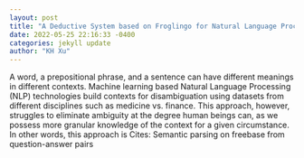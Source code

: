 ```yaml
--- 
layout: post 
title: "A Deductive System based on Froglingo for Natural Language Processing" 
date: 2022-05-25 22:16:33 -0400 
categories: jekyll update 
author: "KH Xu" 
--- 
```

A word, a prepositional phrase, and a sentence can have different meanings in different contexts. Machine learning based Natural Language Processing (NLP) technologies build contexts for disambiguation using datasets from different disciplines such as medicine vs. finance. This approach, however, struggles to eliminate ambiguity at the degree human beings can, as we possess more granular knowledge of the context for a given circumstance. In other words, this approach is Cites: Semantic parsing on freebase from question-answer pairs